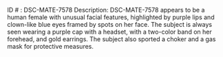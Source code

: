 ID # : DSC-MATE-7578
Description: DSC-MATE-7578 appears to be a human female with unusual facial features, highlighted by purple lips and clown-like blue eyes framed by spots on her face. The subject is always seen wearing a purple cap with a headset, with a two-color band on her forehead, and gold earrings. The subject also sported a choker and a gas mask for protective measures.